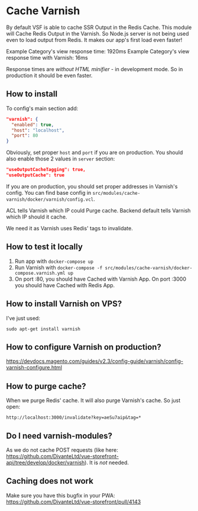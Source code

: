 # Cache Varnish

By default VSF is able to cache SSR Output in the Redis Cache. This module will Cache Redis Output in the Varnish. So Node.js server is not being used even to load output from Redis. It makes our app's first load even faster!

Example Category's view response time: 1920ms
Example Category's view response time with Varnish: 16ms

Response times are *without HTML minifier* - in development mode. So in production it should be even faster.

## How to install
To config's main section add:
```json
"varnish": {
  "enabled": true,
  "host": "localhost",
  "port": 80
}
```

Obviously, set proper `host` and `port` if you are on production.
You should also enable those 2 values in `server` section:
```json
"useOutputCacheTagging": true,
"useOutputCache": true
```

If you are on production, you should set proper addresses in Varnish's config. You can find base config in `src/modules/cache-varnish/docker/varnish/config.vcl`.

ACL tells Varnish which IP could Purge cache.
Backend default tells Varnish which IP should it cache.

We need it as Varnish uses Redis' tags to invalidate.

## How to test it locally
1. Run app with `docker-compose up`
2. Run Varnish with `docker-compose -f src/modules/cache-varnish/docker-compose.varnish.yml up`
3. On port :80, you should have Cached with Varnish App. On port :3000 you should have Cached with Redis App.

## How to install Varnish on VPS?
I've just used:
```
sudo apt-get install varnish
```

## How to configure Varnish on production?
https://devdocs.magento.com/guides/v2.3/config-guide/varnish/config-varnish-configure.html

## How to purge cache?
When we purge Redis' cache. It will also purge Varnish's cache. So just open:
```
http://localhost:3000/invalidate?key=aeSu7aip&tag=*
```

## Do I need varnish-modules?
As we do not cache POST requests (like here: https://github.com/DivanteLtd/vue-storefront-api/tree/develop/docker/varnish). It is *not* needed.

## Caching does not work
Make sure you have this bugfix in your PWA: https://github.com/DivanteLtd/vue-storefront/pull/4143